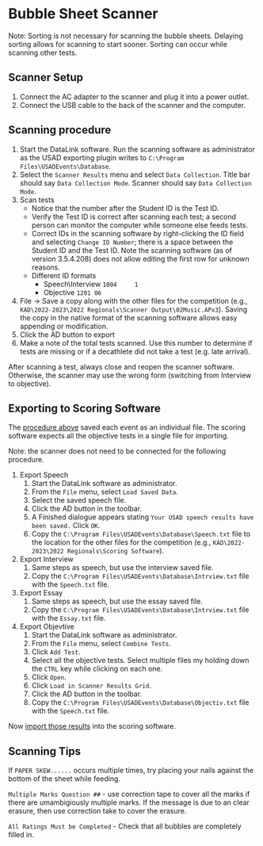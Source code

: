 # Bubble Sheet Scanner

Note: Sorting is not necessary for scanning the bubble sheets. Delaying sorting allows for scanning to start sooner. Sorting can occur while scanning other tests.

## Scanner Setup

1. Connect the AC adapter to the scanner and plug it into a power outlet.
1. Connect the USB cable to the back of the scanner and the computer.

## Scanning procedure

1. Start the DataLink software.
Run the scanning software as administrator as the USAD exporting plugin writes to `C:\Program Files\USADEvents\Database`.
1. Select the `Scanner Results` menu and select `Data Collection`. Title bar should say `Data Collection Mode`. Scanner should say `Data Collection Mode`.
1. Scan tests
   * Notice that the number after the Student ID is the Test ID.
   * Verify the Test ID is correct after scanning each test; a second person can monitor the computer while someone else feeds tests.
   * Correct IDs in the scanning software by right-clicking the ID field and selecting `Change ID Number`; there is a space between the Student ID and the Test ID. Note the scanning software (as of version 3.5.4.208) does not allow editing the first row for unknown reasons.
   * Different ID formats
     * Speech\Interview `1004     1`
     * Objective `1201 06`
1. File -> Save a copy along with the other files for the competition (e.g., `KAD\2022-2023\2022 Regionals\Scanner Output\02Music.APx3`). Saving the copy in the native format of the scanning software allows easy appending or modification.
1. Click the AD button to export
1. Make a note of the total tests scanned. Use this number to determine if tests are missing or if a decathlete did not take a test (e.g. late arrival).

After scanning a test, always close and reopen the scanner software. Otherwise, the scanner may use the wrong form (switching from Interview to objective).

## Exporting to Scoring Software

The [procedure above](#scanning-procedure) saved each event as an individual file.
The scoring software expects all the objective tests in a single file for importing.

Note: the scanner does not need to be connected for the following procedure.

1. Export Speech
   1. Start the DataLink software as administrator.
   1. From the `File` menu, select `Load Saved Data`.
   1. Select the saved speech file.
   1. Click the AD button in the toolbar.
   1. A Finished dialogue appears stating `Your USAD speech results have been saved.` Click `OK`.
   1. Copy the `C:\Program Files\USADEvents\Database\Speech.txt` file to the location for the other files for the competition (e.g., `KAD\2022-2023\2022 Regionals\Scoring Software`).
1. Export Interview
   1. Same steps as speech, but use the interview saved file.
   1. Copy the `C:\Program Files\USADEvents\Database\Intrview.txt` file with the `Speech.txt` file.
1. Export Essay
   1. Same steps as speech, but use the essay saved file.
   1. Copy the `C:\Program Files\USADEvents\Database\Intrview.txt` file with the `Essay.txt` file.
1. Export Objevtive
   1. Start the DataLink software as administrator.
   1. From the `File` menu, select `Combine Tests`.
   1. Click `Add Test`.
   1. Select all the objective tests. Select multiple files my holding down the `CTRL` key while clicking on each one.
   1. Click `Open`.
   1. Click `Load in Scanner Results Grid`.
   1. Click the AD button in the toolbar.
   1. Copy the `C:\Program Files\USADEvents\Database\Objectiv.txt` file with the `Speech.txt` file.

Now [import those results](ScoringSoftware.md#importing-results) into the scoring software.

## Scanning Tips

If `PAPER SKEW......` occurs multiple times, try placing your nails against the bottom of the sheet while feeding.

`Multiple Marks Question ##` - use correction tape to cover all the marks if there are umambigiously multiple marks.
If the message is due to an clear erasure, then use correction take to cover the erasure.

`All Ratings Must be Completed` - Check that all bubbles are completely filled in.

